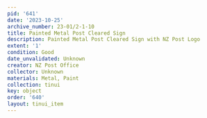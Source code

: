 ```yaml
---
pid: '641'
date: '2023-10-25'
archive_number: 23-01/2-1-10
title: Painted Metal Post Cleared Sign
description: Painted Metal Post Cleared Sign with NZ Post Logo
extent: '1'
condition: Good
date_unvalidated: Unknown
creator: NZ Post Office
collector: Unknown
materials: Metal, Paint
collection: tinui
key: object
order: '640'
layout: tinui_item
---
```

